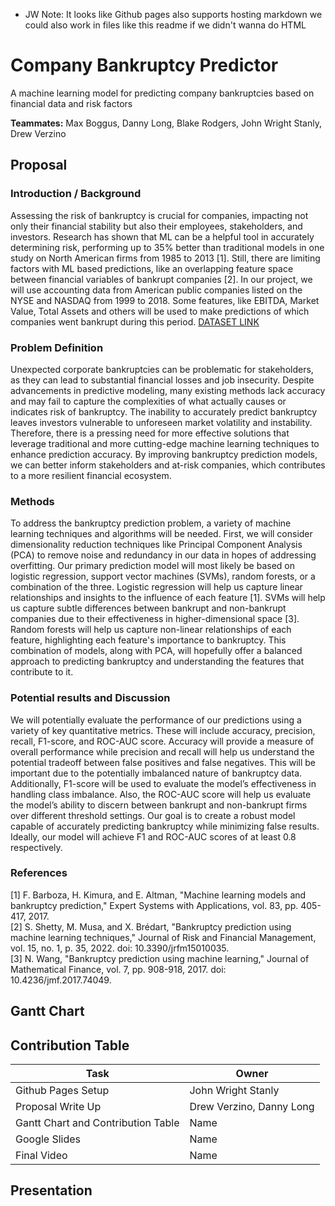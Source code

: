 * JW Note: It looks like Github pages also supports hosting markdown we could also work in files like this readme if we didn't wanna do HTML 

# Company Bankruptcy Predictor

A machine learning model for predicting company bankruptcies based on financial data and risk factors

**Teammates:** Max Boggus, Danny Long, Blake Rodgers, John Wright Stanly, Drew Verzino 

## Proposal

### Introduction / Background
Assessing the risk of bankruptcy is crucial for companies, impacting not only their financial stability but also their employees, stakeholders, and investors. Research has shown that ML can be a helpful tool in accurately determining risk, performing up to 35% better than traditional models in one study on North American firms from 1985 to 2013 [1]. Still, there are limiting factors with ML based predictions, like an overlapping feature space between financial variables of bankrupt companies [2]. In our project, we will use accounting data from American public companies listed on the NYSE and NASDAQ from 1999 to 2018. Some features, like EBITDA, Market Value, Total Assets and others will be used to make predictions of which companies went bankrupt during this period. [DATASET LINK](https://www.kaggle.com/datasets/utkarshx27/american-companies-bankruptcy-prediction-dataset)

### Problem Definition
Unexpected corporate bankruptcies can be problematic for stakeholders, as they can lead to substantial financial losses and job insecurity. Despite advancements in predictive modeling, many existing methods lack accuracy and may fail to capture the complexities of what actually causes or indicates risk of bankruptcy. The inability to accurately predict bankruptcy leaves investors vulnerable to unforeseen market volatility and instability. Therefore, there is a pressing need for more effective solutions that leverage traditional and more cutting-edge machine learning techniques to enhance prediction accuracy. By improving bankruptcy prediction models, we can better inform stakeholders and at-risk companies, which contributes to a more resilient financial ecosystem.

### Methods
To address the bankruptcy prediction problem, a variety of machine learning techniques and algorithms will be needed. First, we will consider dimensionality reduction techniques like Principal Component Analysis (PCA) to remove noise and redundancy in our data in hopes of addressing overfitting. Our primary prediction model will most likely be based on logistic regression, support vector machines (SVMs), random forests, or a combination of the three. Logistic regression will help us capture linear relationships and insights to the influence of each feature [1]. SVMs will help us capture subtle differences between bankrupt and non-bankrupt companies due to their effectiveness in higher-dimensional space [3]. Random forests will help us capture non-linear relationships of each feature, highlighting each feature's importance to bankruptcy. This combination of models, along with PCA, will hopefully offer a balanced approach to predicting bankruptcy and understanding the features that contribute to it.


### Potential results and Discussion
We will potentially evaluate the performance of our predictions using a variety of key quantitative metrics. These will include accuracy, precision, recall, F1-score, and ROC-AUC score. Accuracy will provide a measure of overall performance while precision and recall will help us understand the potential tradeoff between false positives and false negatives. This will be important due to the potentially imbalanced nature of bankruptcy data. Additionally, F1-score will be used to evaluate the model’s effectiveness in handling class imbalance. Also, the ROC-AUC score will help us evaluate the model’s ability to discern between bankrupt and non-bankrupt firms over different threshold settings. Our goal is to create a robust model capable of accurately predicting bankruptcy while minimizing false results. Ideally, our model will achieve F1 and ROC-AUC scores of at least 0.8 respectively.

### References
[1] F. Barboza, H. Kimura, and E. Altman, "Machine learning models and bankruptcy prediction," Expert Systems with Applications, vol. 83, pp. 405-417, 2017.
<br>
[2] S. Shetty, M. Musa, and X. Brédart, "Bankruptcy prediction using machine learning techniques," Journal of Risk and Financial Management, vol. 15, no. 1, p. 35, 2022. doi: 10.3390/jrfm15010035.
<br>
[3] N. Wang, "Bankruptcy prediction using machine learning," Journal of Mathematical Finance, vol. 7, pp. 908-918, 2017. doi: 10.4236/jmf.2017.74049.

## Gantt Chart

## Contribution Table

<table>
   <thead>
      <tr>
         <th>Task</th>
         <th>Owner</th>
      </tr>
   </thead>
   <tbody>
    <tr>
         <td>Github Pages Setup</td>
         <td>John Wright Stanly</td>
      </tr>
      <tr>
         <td>Proposal Write Up</td>
         <td>Drew Verzino, Danny Long</td>
      </tr>
      <tr>
         <td>Gantt Chart and Contribution Table</td>
         <td>Name</td>
      </tr>
      <tr>
         <td>Google Slides</td>
         <td>Name</td>
      </tr>
      <tr>
         <td>Final Video</td>
         <td>Name</td>
      </tr>
   </tbody>
</table>

## Presentation

